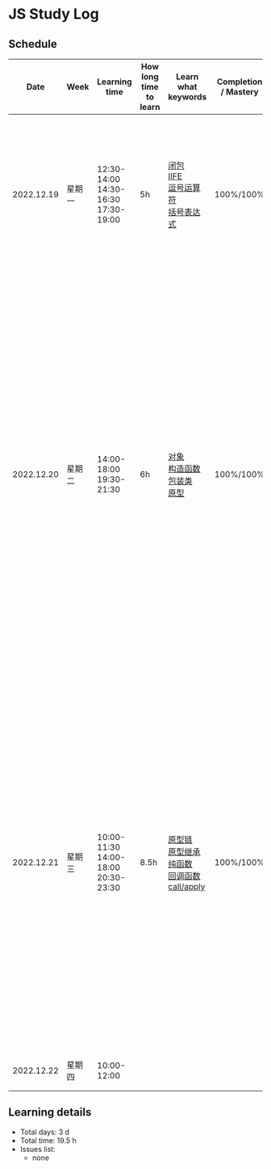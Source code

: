# JS Study Log

## Schedule

<table>
    <thead align="center">
        <tr>
            <th>Date</th>
            <th width="80">Week</th>
            <th width="120">Learning time</th>
            <th width="80">How long time to learn</th>
            <th width="140">Learn what keywords</th>
            <th width="80">Completion / Mastery</th>
            <th>What you learned</th>
        </tr>
    </thead>
    <tbody>
        <tr>
            <td>2022.12.19</td>
            <td>星期一</td>
            <td>
              <span>12:30-14:00</span>
              <span>14:30-16:30</span>
              <span>17:30-19:00</span>
            </td>
            <td>5h</td>
            <td>
              <a href="https://github.com/lxmob/blog/blob/main/js%2B%2B/function/closure.html">闭包</a><br />
              <a href="https://github.com/lxmob/blog/blob/main/js%2B%2B/function/IIFE.html">IIFE</a><br />
              <a href="https://github.com/lxmob/blog/blob/main/js%2B%2B/base/comma.operator.html">逗号运算符</a><br />
              <a href="https://github.com/lxmob/blog/blob/main/js%2B%2B/base/parenthesis.operator.html">括号表达式</a>
            </td>
            <td>100%/100%</td>
            <td>
              <span>1、闭包形成的过程</span><br />
              <span>2、使用闭包改造立即执行函数</span><br />
              <span>3、逗号运算符的执行结果值</span><br />
              <span>4、重新认识括号表达式，括号表达式包裹函数时将忽略函数名</span>
            </td>
        </tr>
        <tr>
            <td>2022.12.20</td>
            <td>星期二</td>
            <td>
              <span>14:00-18:00</span><br />
              <span>19:30-21:30</span>
            </td>
            <td>6h</td>
            <td>
              <a href="https://github.com/lxmob/blog/blob/main/js%2B%2B/object/object.html">对象</a><br />
              <a href="https://github.com/lxmob/blog/blob/main/js%2B%2B/object/object.html">构造函数</a><br />
              <a href="https://github.com/lxmob/blog/blob/main/js%2B%2B/object/object.wrap.html">包装类</a><br />
              <a href="https://github.com/lxmob/blog/blob/main/js%2B%2B/object/object.proto.html">原型</a>
            </td>
            <td>100%/100%</td>
            <td>
              <span>1、创建对象的方式</span><br />
              <span>2、构造函数创建对象默认return的是实例，如果指定return引用类型将覆盖默认返回值</span><br />
              <span>3、原始值没有自身的方法和属性，但是通过包装类可以实现，包装类包含三种Number、Boolean、String</span><br />
              <span>4、对象原型，通过构造函数创建对象身上会有一个__proto__属性指向它实例化时的prototype原型对象，原型对象身上有一个constructor属性指向的是构建时的构造函数</span>
            </td>
        </tr>
        <tr>
            <td>2022.12.21</td>
            <td>星期三</td>
            <td>
              <span>10:00-11:30</span><br />
              <span>14:00-18:00</span><br />
              <span>20:30-23:30</span>
            </td>
            <td>8.5h</td>
            <td>
              <a href="https://github.com/lxmob/blog/blob/main/js%2B%2B/object/object.proto.html">原型链</a><br />
              <a href="https://github.com/lxmob/blog/blob/main/js%2B%2B/object/object.create.html">原型继承</a><br />
              <a href="https://github.com/lxmob/blog/blob/main/js%2B%2B/function/pure.fn.html">纯函数</a><br />
              <a href="https://github.com/lxmob/blog/blob/main/js%2B%2B/function/callback.html">回调函数</a><br />
              <a href="https://github.com/lxmob/blog/blob/main/js%2B%2B/function/call.apply.bind.html">call/apply</a>
            </td>
            <td>100%/100%</td>
            <td>
              <span>1、原型链是一个继承关系的链条，每个原型对象都有自己的原型 __proto__ 通过在原型对象身上查找属性和方法</span><br />
              <span>2、通过 Object.create 方法可以将一个原型对象作为参数创建实例的原型</span><br />
              <span>3、纯函数接收相同的输入产出相同的输出，不包含副作用</span><br />
              <span>4、回调函数作为参数传递的函数，可指定事件触发程序的绑定函数</span><br />
              <span>5、call和apply作为函数原型身上的方法，用来改变函数调用时的this指向</span>
            </td>
        </tr>
        <tr>
            <td>2022.12.22</td>
            <td>星期四</td>
            <td>
              <span>10:00-12:00</span><br />
            </td>
            <td></td>
            <td>
              <a href="#"></a><br />
            </td>
            <td></td>
            <td>
              <span>忙工作，顺便整理笔记，回顾知识</span>
            </td>
        </tr>
    </tbody>
</table>

## Learning details

- Total days: 3 d
- Total time: 19.5 h
- Issues list:
  - none
